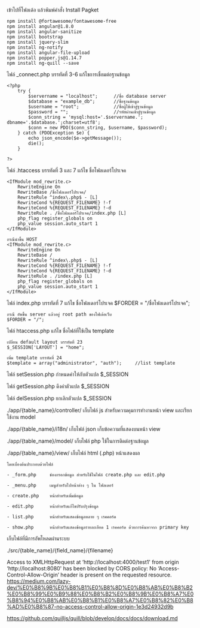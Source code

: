 เข้าไปที่โฟลเด้อ แล้วพิมพ์คำสั่ง Install Pagket

	npm install @fortawesome/fontawesome-free
	npm install angular@1.8.0
	npm install angular-sanitize
	npm install bootstrap
	npm install jquery-slim
	npm install ng-notify
	npm install angular-file-upload
	npm install popper.js@1.14.7
	npm install ng-quill --save


ไฟล์ _connect.php บรรทัดที่ 3-6 แก้ไขการเชื่อมต่อฐานข้อมูล

	<?php
		try {
			$servername = "localhost";		//ชื่อ database server 
			$database = "example_db";		//ชื่อฐานข้อมูล
			$username = "root";				//ชื่อผู้ใช้เข้าสู่ฐานข้อมูล
			$password = "";					//รหัสผ่านเข้าสู่ฐานข้อมูล
			$conn_string = 'mysql:host='.$servername.'; dbname='.$database.';charset=utf8';
			$conn = new PDO($conn_string, $username, $password);
		} catch (PDOException $e) {
			echo json_encode($e->getMessage());
			die();
		}

	?>


ไฟล์ .htaccess บรรทัดที่ 3 และ 7 แก้ไข ชื่อโฟลเดอร์โปรเจค

	<IfModule mod_rewrite.c>
		RewriteEngine On
		RewriteBase /ชื่อโฟลเดอร์โปรเจค/
		RewriteRule ^index\.php$ - [L]
		RewriteCond %{REQUEST_FILENAME} !-f
		RewriteCond %{REQUEST_FILENAME} !-d
		RewriteRule . /ชื่อโฟลเดอร์โปรเจค/index.php [L]
		php_flag register_globals on
		php_value session.auto_start 1
	</IfModule>

	กรณีนำขึ้น HOST
	<IfModule mod_rewrite.c>
		RewriteEngine On
		RewriteBase /
		RewriteRule ^index\.php$ - [L]
		RewriteCond %{REQUEST_FILENAME} !-f
		RewriteCond %{REQUEST_FILENAME} !-d
		RewriteRule . /index.php [L]
		php_flag register_globals on
		php_value session.auto_start 1
	</IfModule>



ไฟล์ index.php  บรรทัดที่ 7 แก้ไข ชื่อโฟลเดอร์โปรเจค
	$FORDER = "/ชื่อโฟลเดอร์โปรเจค";

	กรณี อัพขึ้น server แล้วอยู่ root path ของโฟเด้อเว็บ
	$FORDER = "/";


ไฟล์ htaccess.php แก้ไข ชื่อไฟล์ที่ใช้เป็น template

	เปลี่ยน default layout บรรทัดที่ 23
	$_SESSION['LAYOUT'] = "home";

	เพิ่ม template บรรทัดที่ 24
	$template = array("administrator", "auth");		//list template



ไฟล์ setSession.php กำหนดค่าให้กับตัวแปล $_SESSION 

ไฟล์ getSession.php ดึงค่าตัวแปล $_SESSION

ไฟล์ delSession.php ยกเลิกตัวแปล $_SESSION



./app/{table_name}/controller/ เก็บไฟล์ js สำหรับความคุมการทำงานหน้า view และเรียกใช้งาน model

./app/{table_name}/i18n/ เก็บไฟล์ json เก็บข้อความที่แสดงบนหน้า view

./app/{table_name}/model/ เก็บไฟล์ php ใช้ในการติดต่อฐานข้อมูล

./app/{table_name}/view/ เก็บไฟล์ html (.php) หน้าแสดงผล

	โดยเบื่องต้นประกอบด้วยไฟล์

	- _form.php		ช่องกรอกข้อมูล สำหรับใช้ในไฟล์ create.php และ edit.php

	- _menu.php		เมนูสำหรับไปหน้าต่าง ๆ ใน โฟลเดอร์

	- create.php	หน้าสำหรับเพิ่มข้อมูล

	- edit.php		หน้าสำหรับแก้ไขปรับปรุงข้อมูล

	- list.php		หน้าสำหรับแสดงข้อมูลหลาย ๆ เรคคอร์ด

	- show.php		หน้าสำหรับแสดงข้อมูลรายละเอียด 1 เรคคอร์ด ด้วยการค้นหาจาก primary key
	



เก็บไฟล์ที่มีการอัพโหลดผ่านระบบ

./src/{table_name}/{field_name}/{filename} 

Access to XMLHttpRequest at ‘http://localhost:4000/test1' from origin ‘http://localhost:8080' has been blocked by CORS policy: No ‘Access-Control-Allow-Origin’ header is present on the requested resource.
https://medium.com/lazy-dev/%E0%B8%9B%E0%B8%B1%E0%B8%8D%E0%B8%AB%E0%B8%B2%E0%B8%99%E0%B9%88%E0%B8%B2%E0%B8%9B%E0%B8%A7%E0%B8%94%E0%B8%AB%E0%B8%B1%E0%B8%A7%E0%B8%82%E0%B8%AD%E0%B8%87-no-access-control-allow-origin-1e3d24932d9b


https://github.com/quilljs/quill/blob/develop/docs/docs/download.md
	<ng-quill-editor ng-model="addressInstance.detail"></ng-quill-editor>
